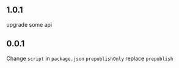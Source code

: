 ## 1.0.1

upgrade some api

## 0.0.1

Change `script` in `package.json`
`prepublishOnly` replace `prepublish` 